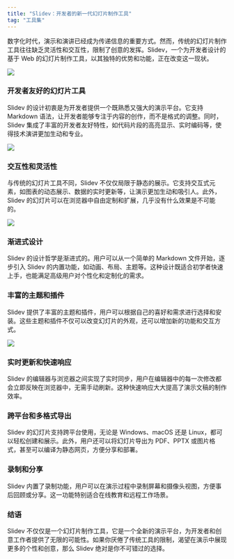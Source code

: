 ```yaml
---
title: "Slidev：开发者的新一代幻灯片制作工具"
tag: "工具集"
---
```


数字化时代，演示和演讲已经成为传递信息的重要方式。然而，传统的幻灯片制作工具往往缺乏灵活性和交互性，限制了创意的发挥。Slidev，一个为开发者设计的基于 Web 的幻灯片制作工具，以其独特的优势和功能，正在改变这一现状。

<img src="../imgs/02/01.webp" />

### 开发者友好的幻灯片工具

Slidev 的设计初衷是为开发者提供一个既熟悉又强大的演示平台。它支持 Markdown 语法，让开发者能够专注于内容的创作，而不是格式的调整。同时，Slidev 集成了丰富的开发者友好特性，如代码片段的高亮显示、实时编码等，使得技术演讲更加生动和专业。

<img src="../imgs/02/02.webp" />

### 交互性和灵活性

与传统的幻灯片工具不同，Slidev 不仅仅局限于静态的展示。它支持交互式元素，如图表的动态展示、数据的实时更新等，让演示更加生动和吸引人。此外，Slidev 的幻灯片可以在浏览器中自由定制和扩展，几乎没有什么效果是不可能的。

<img src="../imgs/02/03.webp" />

### 渐进式设计

Slidev 的设计哲学是渐进式的。用户可以从一个简单的 Markdown 文件开始，逐步引入 Slidev 的内置功能，如动画、布局、主题等。这种设计既适合初学者快速上手，也能满足高级用户对个性化和定制化的需求。

### 丰富的主题和插件

Slidev 提供了丰富的主题和插件，用户可以根据自己的喜好和需求进行选择和安装。这些主题和插件不仅可以改变幻灯片的外观，还可以增加新的功能和交互方式。

<img src="../imgs/02/04.webp" />

### 实时更新和快速响应

Slidev 的编辑器与浏览器之间实现了实时同步，用户在编辑器中的每一次修改都会立即反映在浏览器中，无需手动刷新。这种快速响应大大提高了演示文稿的制作效率。

### 跨平台和多格式导出

Slidev 的幻灯片支持跨平台使用，无论是 Windows、macOS 还是 Linux，都可以轻松创建和展示。此外，用户还可以将幻灯片导出为 PDF、PPTX 或图片格式，甚至可以编译为静态网页，方便分享和部署。

### 录制和分享

Slidev 内置了录制功能，用户可以在演示过程中录制屏幕和摄像头视图，方便事后回顾或分享。这一功能特别适合在线教育和远程工作场景。

### 结语

Slidev 不仅仅是一个幻灯片制作工具，它是一个全新的演示平台，为开发者和创意工作者提供了无限的可能性。如果你厌倦了传统工具的限制，渴望在演示中展现更多的个性和创意，那么 Slidev 绝对是你不可错过的选择。
